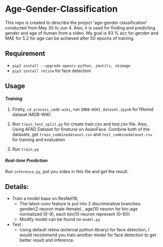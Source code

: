 # Age-Gender-Classification
This repo is created to describe the project 'age-gender classification' conducted from May 30 to Jun 4. Also, it is used for finding and predicting gender and age of human from a video. 
My goal is 93 % acc for gender and MAE for 5.2 for age can be achieved after 50 epochs of training.

## Requirement
* `pip3 install --upgrade opencv-python, imutils, skimage`
* `pip3 install retina` for face detection

## Usage
#### *Training*
1. Firstly, `cd process_imdb-wiki`, run `IMDB-WIKI_dataset.ipynb` for filtered dataset IMDB-WIKI
2. Run `train_test_split.py` for create train.csv and test.csv file. Also, Using AFAD Dataset for finetune on AsianFace. Combine both of the datasets, get `train_combinedataset.csv` and `test_combinedataset.csv` for training and evaluation

3. Run `train.py`

#### *Real-time Prediction*
Run `inference.py`, put you video in this file and get the result.

## Details:
* Train a model base on ResNet18,
    - The latest conv feature is put into 2 discriminative branches: gender(2 neuron male-female) , age(10 neuron for bin-age normalized (0-9), each bin(10 neuron represent (0-9)))
    - Modify model can be found on `model.py`
* Test :
    - Using default retina (external python library) for face detection, I would recommend you train another model for face detection to get better result and inference.



